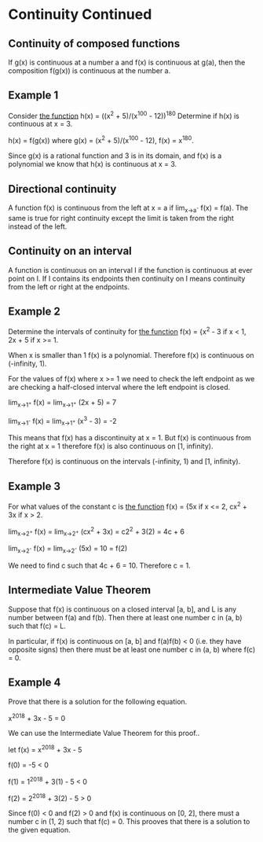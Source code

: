 # Continuity Continued

## Continuity of composed functions
If g(x) is continuous at a number a and f(x) is continuous at g(a), then the composition f(g(x)) is continuous at the number a.

## Example 1
Consider [the function](https://www.desmos.com/calculator/dvmx5ginz3) h(x) = ((x<sup>2</sup> + 5)/(x<sup>100</sup> - 12))<sup>180</sup>
Determine if h(x) is continuous at x = 3.

h(x) = f(g(x)) where g(x) = (x<sup>2</sup> + 5)/(x<sup>100</sup> - 12), f(x) = x<sup>180</sup>.

Since g(x) is a rational function and 3 is in its domain, and f(x) is a polynomial we know that h(x) is continuous at x = 3.

## Directional continuity
A function f(x) is continuous from the left at x = a if lim<sub>x->a<sup>-</sup></sub> f(x) = f(a).
The same is true for right continuity except the limit is taken from the right instead of the left.

## Continuity on an interval
A function is continuous on an interval I if the function is continuous at ever point on I.
If I contains its endpoints then continuity on I means continuity from the left or right at the endpoints.

## Example 2
Determine the intervals of continuity for [the function](https://www.desmos.com/calculator/meipwaholh) f(x) = {x<sup>2</sup> - 3 if x < 1, 2x + 5 if x >= 1.

When x is smaller than 1 f(x) is a polynomial.
Therefore f(x) is continuous on (-infinity, 1).

For the values of f(x) where x >= 1 we need to check the left endpoint as we are checking a half-closed interval where the left endpoint is closed.

lim<sub>x->1<sup>+</sup></sub> f(x) = lim<sub>x->1<sup>+</sup></sub> (2x + 5) = 7

lim<sub>x->1<sup>-</sup></sub> f(x) = lim<sub>x->1<sup>+</sup></sub> (x<sup>3</sup> - 3) = -2

This means that f(x) has a discontinuity at x = 1.
But f(x) is continuous from the right at x = 1 therefore f(x) is also continuous on [1, infinity).

Therefore f(x) is continuous on the intervals (-infinity, 1) and [1, infinity).

## Example 3
For what values of the constant c is [the function](https://www.desmos.com/calculator/p2l8wsobtj) f(x) = {5x if x <= 2, cx<sup>2</sup> + 3x if x > 2.

lim<sub>x->2<sup>+</sup></sub> f(x) = lim<sub>x->2<sup>+</sup></sub> (cx<sup>2</sup> + 3x) = c2<sup>2</sup> + 3(2) = 4c + 6

lim<sub>x->2<sup>-</sup></sub> f(x) = lim<sub>x->2<sup>-</sup></sub> (5x) = 10 = f(2)

We need to find c such that 4c + 6 = 10.
Therefore c = 1.

## Intermediate Value Theorem
Suppose that f(x) is continuous on a closed interval [a, b], and L is any number between f(a) and f(b).
Then there at least one number c in (a, b) such that f(c) = L.

In particular, if f(x) is continuous on [a, b] and f(a)f(b) < 0 (i.e. they have opposite signs) then there must be at least one number c in (a, b) where f(c) = 0.

## Example 4
Prove that there is a solution for the following equation.

x<sup>2018</sup> + 3x - 5 = 0

We can use the Intermediate Value Theorem for this proof..

let f(x) = x<sup>2018</sup> + 3x - 5

f(0) = -5 < 0

f(1) = 1<sup>2018</sup> + 3(1) - 5 < 0

f(2) = 2<sup>2018</sup> + 3(2) - 5 > 0

Since f(0) < 0 and f(2) > 0 and f(x) is continuous on [0, 2], there must a number c in (1, 2) such that f(c) = 0.
This prooves that there is a solution to the given equation.
